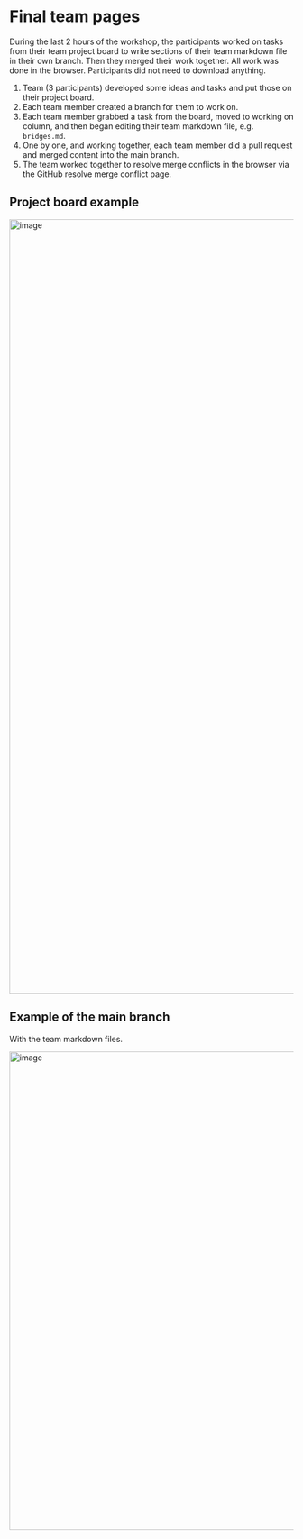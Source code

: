 # Final team pages

During the last 2 hours of the workshop, the participants worked on tasks from their team project board to write sections of their team markdown file in their own branch. Then they merged their work together. All work was done in the browser. Participants did not need to download anything.

1. Team (3 participants) developed some ideas and tasks and put those on their project board.
2. Each team member created a branch for them to work on.
3. Each team member grabbed a task from the board, moved to working on column, and then began editing their team markdown file, e.g. `bridges.md`.
4. One by one, and working together, each team member did a pull request and merged content into the main branch.
5. The team worked together to resolve merge conflicts in the browser via the GitHub resolve merge conflict page.

## Project board example

<img width="1374" alt="image" src="https://user-images.githubusercontent.com/2545978/194726366-634801a4-0407-4704-bd3e-4be003bed159.png">

## Example of the main branch

With the team markdown files.

<img width="849" alt="image" src="https://user-images.githubusercontent.com/2545978/194726495-f7a9a704-f981-49f5-a5dc-070e505b08b9.png">


